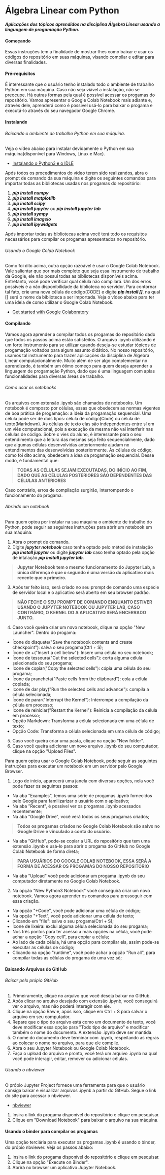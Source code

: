 # Álgebra Linear com Python
**_Aplicações dos tópicos aprendidos na disciplina Álgebra Linear usando a linguagem de progamação Python._**

#### Começando
Essas instruções tem a finalidade de mostrar-lhes como baixar e usar os códigos do repositório em suas máquinas, visando compilar e
editar para diversas finalidades.

#### Pré-requisitos
É interessante que o usuário tenho instalado todo o ambiente de trabalho Python em sua máquina. Caso não seja viável a instalação, não se preocupe. Há outras formas pela qual é possível acessar os progamas do repositório. Vamos apresentar o Google Colab Notebook mais adiante e, através dele, aprenderá como é possível usá-lo para baixar o progama e executá-lo através do seu navegador Google Chrome.

#### Instalando

###### Baixando o ambiente de trabalho Python em sua máquina.

Veja o vídeo abaixo para instalar devidamente o Python em sua máquina(disponível para Windows, Linux e Mac).

- [Instalando o Python3 e o IDLE](https://www.youtube.com/watch?v=VuKvR1J2LQE)

Após todos os procedimentos do vídeo terem sido realizandos, abra o prompt de comando da sua máquina e digite os seguintes comandos
para importar todas as bibliotecas usadas nos progamas do repositório:

1. **_pip install numpy_**
2. **_pip install matplotlib_**
3. **_pip install scipy_**
4. **_pip install jupyter_** ou **_pip install jupyter lab_**
5. **_pip install sympy_**
6. **_pip install imageio_**
7. **_pip install ipywidgets_**

Após importar todas as bibliotecas acima você terá todo os requisitos necessários para compilar os progamas apresentados no repositório.

###### Usando o Google Colab Notebook

Como foi dito acima, outra opção razoável é usar o Google Colab Notebook. Vale salientar que por mais completo que seja essa instrumento
de trabalho da Google, ele não possuí todas as bibliotecas disponíveis acima. Entretanto, você pode verificar qual célula não compilará.
Um dos erros possíveis é a não disponibilidade da biblioteca no servidor. Para contornar tal fato, crie uma nova célula de código(CODE)
e digite **_pip install []_**, na qual [] será o nome da biblioteca a ser importada. Veja o vídeo abaixo para ter uma ideia de como
utilizar o Google Colab Notebook.

- [Get started with Google Colaboratory](https://www.youtube.com/watch?v=inN8seMm7UI)

#### Compilando

Vamos agora aprender a compilar todos os progamas do repositório dado que todos os passos acima estão satisfeitos. O arquivo .ipynb 
utilizando é um forte instrumento para se utilizar quando deseja-se estudar tópicos de progamação voltados para algum assunto 
didático. No nosso repositório, usamos tal instrumento para trazer aplicações da disciplina de Álgebra Linear computacionalmente.
Muito além de ser algo complementar no aprendizado, é também um ótimo começo para quem deseja aprender a linguagem de progamação 
Python, dado que é uma linguagem com aplas funcionalidades para diversas áreas de trabalho.

###### Como usar os notebooks

Os arquivos com extensão .ipynb são chamados de notebooks. Um notebook é composto por células, essas que obedecem as normas vigentes de
boa prática de progamação: a ideia da progamação sequencial. Uma célula pode ser de dois tipos: célula de código(Code) ou célula de 
texto(Markdown). As células de texto elas são independentes entre sí em um viés computacional, pois a execução da mesma não vai 
interferir nas células de código. Sobre o víes do aluno, é interessante para o seu entendimento que a leitura das mesmas seja feito
sequencialmente, dado que algumas células desenvolvidas anteriormente ajudam no entendimentos das desenvolvidas posteriormente. As
células de código, como foi dito acima, obedecem a idea da progamação sequencial. Desse modo, é fundamental que:

 > **TODAS AS CÉLULAS SEJAM EXECUTADAS, DO INÍCIO AO FIM, DADO QUE AS CÉLULAS POSTERIORES SÃO DEPENDENTES DAS CÉLULAS ANTERIORES**
 
Caso contrário, erros de compilação surgirão, interrompendo o funcionamento do progama.
 
 ###### Abrindo um notebook
 
 Para quem optou por instalar na sua máquina o ambiente de trabalho do Python, pode seguir as seguintes instruções para abrir um 
 notebook em sua máquina:
 
 1. Abra o prompt de comando.
 2. Digite **_jupyter notebook_** caso tenha optado pelo métod de instalação **_pip install jupyter_** ou digite **_jupyter lab_** 
 caso tenha optado pela opção de intalação **_pip install jupyter lab_**.
 
 > **Jupyter Notebook tem o mesmo funcionamento do Jupyter Lab, a única diferença é que o segundo é uma versão do aplicativo mais           recente que o primeiro.**
 
 3. Após ter feito isso, será criado no seu prompt de comando uma espécie de servidor local e o aplicativo será aberto em seu browser
 padrão.
 
 > **NÃO FECHE O SEU PROMPT DE COMANDO ENQUANTO ESTIVER USANDO O JUPYTER NOTEBOOK OU JUPYTER LAB, CASO CONTRÁRIO, O KERNEL DO   A          APLICATIVO    SERÁ ENCERRADO JUNTO.**
 
 4. Caso você queira criar um novo notebook, clique na opção "New Launcher". Dentro do progama:
  - Ícone do disquete("Save the notebook contents and create checkpoint"): salva o seu progama(Ctrl + S);
  - Ícone de +("Insert a cell below"): Insere uma célula no seu notebook;
  - Ícone de tessoura("Cut the selected cells"): corta alguma célula selecionada do seu progama;
  - Ícone de copiar("Copy the selected cells"): cópia uma célula do seu progama;
  - Ícone da prancheta("Paste cells from the clipboard"): cola a célula copiada;
  - Ícone de dar play("Run the selected cells and advance"): compila a célula selecionada;
  - Ícone de parar("Interrupt the Kernel"): Interrompe a compilação da célula em processo;
  - Ícone de reiniciar("Restart the Kernel"): Reinicia a compilação da célula em processo;
  - Opção Markdown: Transforma a célula selecionada em uma célula de texto;
  - Opção Code: Transforma a célula selecionada em uma célula de código;
 5. Caso você queira criar uma pasta, clique na opção "New folder".
 6. Caso você queira adicionar um novo arquivo .ipynb do seu computador, clique na opção "Upload Files".
 
 Para quem optou usar o Google Colab Notebook, pode seguir as seguintes instruções para executar um notebook em um servidor pelo
 Google Browser.
 
1. Logo de início, aparecerá uma janela com diversas opções, nela você pode fazer os seguintes passos:
 - Na aba "Examples", temos uma série de progamas .ipynb fornecidos pelo Google para familizarizar o usuário com o aplicativo;
 - Na aba "Recent", é possível ver os progamas .ipynb acessados recentemente;
 - Na aba "Google Drive", você verá todos os seus progamas criados;
  > **Todos os progamas criados no Google Colab Notebook são salvo no Google Drive e vinculado a conta do usuário.**
 - Na aba "GitHub", pode-se copiar a URL do repositório que tem uma extensão .ipynb e usá-lo para abrir o progama do GitHub no 
   Google Colab Notebook de forma direta;
   
 > **PARA USUÁRIOS DO GOOGLE COLAB NOTEBOOK, ESSA SERÁ A FORMA DE ACESSAR OS PROGAMAS DO NOSSO REPOSITÓRIO**
   
 - Na aba "Upload" você pode adicionar um progama .ipynb do seu computador diretamente no Google Colab Notebook.
2. Na opção "New Python3 Notebook" você conseguirá criar um novo notebook. Vamos agora aprender os comandos para prosseguir com essa
criação.
 - Na opção "+Code", você pode adicionar uma célula de código;
 - Na opção "+Text", você pode adicionar uma célula de texto;
 - Clicando em "file": salva o seu progama(Ctrl + S);
 - Ícone de lixeira: exclui alguma célula selecionada do seu progama;
 - Nos três pontos para ter acesso a mais opções na célula, você pode achar a opção "Copy cell", para copiar a célula;
 - Ao lado de cada célula, há uma opção para compilar ela, assim pode-se executar as células de código;
 - Clicando na opção "runtime", você pode achar a opção "Run all", para compilar todas as células do progama de uma vez só;
 
 #### Baixando Arquivos do GitHub
 
 ###### Baixar pelo própio GitHub
 
1. Primeiramente, clique no arquivo que você deseja baixar no GitHub.
2. Após clicar no arquivo desejado com extensão .ipynb, você conseguirá ver o arquivo, mas não poderá interagir com ele.
3. Clique na opção Raw e, após isso, clique em Ctrl + S para salvar o arquivo em seu computador.
4. Repare que o tipo do arquivo está como um documento de texto, você deve modificar essa opção para "Todo tipo de arquivo" e modificar também o nome do documento. A extensão .ipynb deve ser mantida.
5. O nome do documento deve terminar com .ipynb, respeitando as regras ao colocar o nome no arquivo, para que ele compile.
6. Abra o seu Jupyter Notebook ou Google Colab Notebook.
7. Faça o upload do arquivo e pronto, você terá um arquivo .ipynb na qual você pode interagir, editar, remover ou adicionar células.

###### Usando o nbviewer

O própio Jupyter Project fornece uma ferramenta para que o usuário consiga baixar e visualizar arquivos .ipynb a partir do GitHub.
Segue o link do site para acessar o nbviewer.

- [nbviewer](https://nbviewer.jupyter.org/)

1. Insira o link do progama disponível do repositório e clique em pesquisar.
2. Clique em "Download Notebook" para baixar o arquivo na sua máquina.

#### Usando o binder para compilar os progamas

Uma opção terciária para executar os progamas .ipynb é usando o binder, do própio nbviewer. Veja os passos abaixo:

1. Insira o link do progama disponível do repositório e clique em pesquisar.
2. Clique na opção "Execute on Binder".
3. Abrirá no browser um aplicativo Jupyter Notebook.
